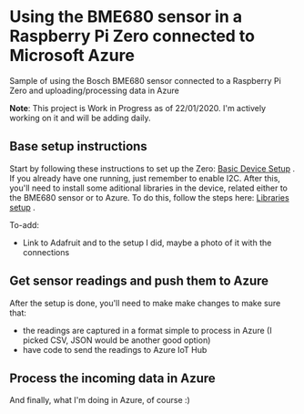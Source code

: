 # Using the BME680 sensor in a Raspberry Pi Zero connected to Microsoft Azure

Sample of using the Bosch BME680 sensor connected to a Raspberry Pi Zero and uploading/processing data in Azure

**Note**: This project is Work in Progress as of 22/01/2020. I'm actively working on it and will be adding daily.

## Base setup instructions

Start by following these instructions to set up the Zero: [Basic Device Setup](DeviceSetup.md) . If you already have one running, just remember to enable I2C. After this, you'll need to install some aditional libraries in the device, related either to the BME680 sensor or to Azure. To do this, follow the steps here: [Libraries setup](BME680Setup.md) .

To-add:

- Link to Adafruit and to the setup I did, maybe a photo of it with the connections

## Get sensor readings and push them to Azure

After the setup is done, you'll need to make make changes to make sure that:
- the readings are captured in a format simple to process in Azure (I picked CSV, JSON would be another good option)
- have code to send the readings to Azure IoT Hub

## Process the incoming data in Azure

And finally, what I'm doing in Azure, of course :)
